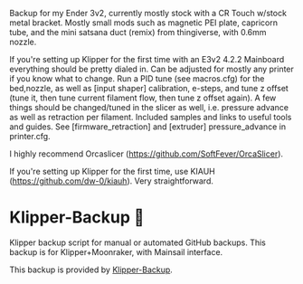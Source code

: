 Backup for my Ender 3v2, currently mostly stock with a CR Touch w/stock metal bracket. Mostly small mods such as magnetic PEI plate, capricorn tube, and the mini satsana duct (remix) from thingiverse, with 0.6mm nozzle.

If you're setting up Klipper for the first time with an E3v2 4.2.2 Mainboard everything should be pretty dialed in. Can be adjusted for mostly any printer if you know what to change. Run a PID tune (see macros.cfg) for the bed,nozzle, as well as [input shaper] calibration, e-steps, and tune z offset (tune it, then tune current filament flow, then tune z offset again).
A few things should be changed/tuned in the slicer as well, i.e. pressure advance as well as retraction per filament. Included samples and links to useful tools and guides. See [firmware_retraction] and [extruder] pressure_advance in printer.cfg.

I highly recommend Orcaslicer (https://github.com/SoftFever/OrcaSlicer).

If you're setting up Klipper for the first time, use KIAUH (https://github.com/dw-0/kiauh). Very straightforward.

# Klipper-Backup 💾 

Klipper backup script for manual or automated GitHub backups. This backup is for Klipper+Moonraker, with Mainsail interface.

This backup is provided by [Klipper-Backup](https://github.com/Staubgeborener/klipper-backup).
